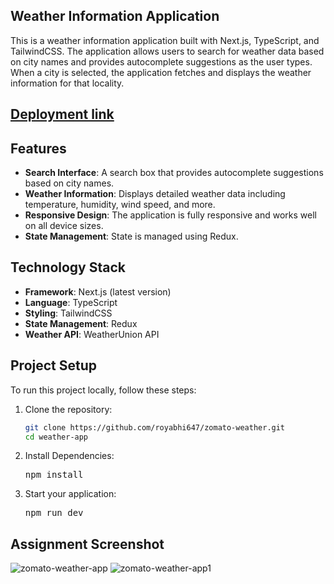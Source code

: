 ## Weather Information Application

This is a weather information application built with Next.js, TypeScript, and TailwindCSS. The application allows users to search for weather data based on city names and provides autocomplete suggestions as the user types. When a city is selected, the application fetches and displays the weather information for that locality.

## [Deployment link](https://zomato-weather.vercel.app/)

## Features

- **Search Interface**: A search box that provides autocomplete suggestions based on city names.
- **Weather Information**: Displays detailed weather data including temperature, humidity, wind speed, and more.
- **Responsive Design**: The application is fully responsive and works well on all device sizes.
- **State Management**: State is managed using Redux.

## Technology Stack

- **Framework**: Next.js (latest version)
- **Language**: TypeScript
- **Styling**: TailwindCSS
- **State Management**: Redux
- **Weather API**: WeatherUnion API

## Project Setup

To run this project locally, follow these steps:

1. Clone the repository:

   ```bash
   git clone https://github.com/royabhi647/zomato-weather.git
   cd weather-app
   ```

2. Install Dependencies:
   <pre>npm install</pre>

3. Start your application:
   <pre>npm run dev</pre>

## Assignment Screenshot

![zomato-weather-app](https://github.com/user-attachments/assets/8ce19664-b4e4-4140-a00d-79d793d979bf)
![zomato-weather-app1](https://github.com/user-attachments/assets/2d715e8f-eb3c-4669-9db1-050dffd6320a)
